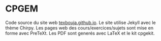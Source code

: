 # CPGEM
Code source du site web [texbouja.github.io](https://texbouja.github.io/cpgem).
Le site utilise Jekyll avec le thème Chirpy. Les pages web des cours/exercices/sujets sont mise en forme avec PreTeXt. Les PDF sont generés avec LaTeX et le kit cpgekit.
